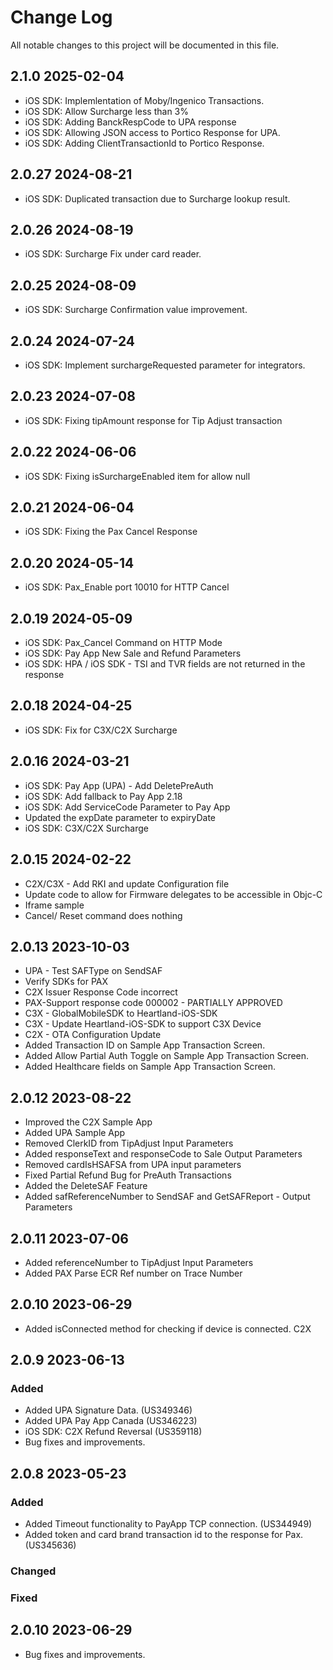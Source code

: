 # Change Log
All notable changes to this project will be documented in this file.

## 2.1.0 2025-02-04
- iOS SDK: Implemlentation of Moby/Ingenico Transactions.
- iOS SDK: Allow Surcharge less than 3%
- iOS SDK: Adding BanckRespCode to UPA response
- iOS SDK: Allowing JSON access to Portico Response for UPA.
- iOS SDK: Adding ClientTransactionId to Portico Response.

## 2.0.27 2024-08-21
- iOS SDK: Duplicated transaction due to Surcharge lookup result.

## 2.0.26 2024-08-19
- iOS SDK: Surcharge Fix under card reader.

## 2.0.25 2024-08-09
- iOS SDK: Surcharge Confirmation value improvement.

## 2.0.24 2024-07-24
- iOS SDK: Implement surchargeRequested parameter for integrators.

## 2.0.23 2024-07-08
- iOS SDK: Fixing tipAmount response for Tip Adjust transaction

## 2.0.22 2024-06-06
- iOS SDK: Fixing isSurchargeEnabled item for allow null

## 2.0.21 2024-06-04
- iOS SDK: Fixing the Pax Cancel Response

## 2.0.20 2024-05-14
- iOS SDK: Pax_Enable port 10010 for HTTP Cancel

## 2.0.19 2024-05-09
- iOS SDK: Pax_Cancel Command on HTTP Mode
- iOS SDK: Pay App New Sale and Refund Parameters
- iOS SDK: HPA / iOS SDK - TSI and TVR fields are not returned in the response

## 2.0.18 2024-04-25
- iOS SDK: Fix for C3X/C2X Surcharge 

## 2.0.16 2024-03-21
- iOS SDK: Pay App (UPA) - Add DeletePreAuth 
- iOS SDK: Add fallback to Pay App 2.18
- iOS SDK: Add ServiceCode Parameter to Pay App
- Updated the expDate parameter to expiryDate
- iOS SDK: C3X/C2X Surcharge 

## 2.0.15 2024-02-22
- C2X/C3X - Add RKI and update Configuration file
- Update code to allow for Firmware delegates to be accessible in Objc-C
- Iframe sample
- Cancel/ Reset command does nothing

## 2.0.13 2023-10-03
- UPA -  Test SAFType on SendSAF
- Verify SDKs for PAX
- C2X Issuer Response Code incorrect
- PAX-Support response code 000002 - PARTIALLY APPROVED
- C3X - GlobalMobileSDK to Heartland-iOS-SDK
- C3X - Update Heartland-iOS-SDK to support C3X Device
- C2X - OTA Configuration Update
- Added Transaction ID on Sample App Transaction Screen.
- Added Allow Partial Auth Toggle on Sample App Transaction Screen.
- Added Healthcare fields on Sample App Transaction Screen.

## 2.0.12 2023-08-22
- Improved the C2X Sample App
- Added UPA Sample App
- Removed ClerkID from TipAdjust Input Parameters 
- Added responseText and responseCode to Sale Output Parameters 
- Removed cardIsHSAFSA from UPA input parameters 
- Fixed Partial Refund Bug for PreAuth Transactions
- Added the DeleteSAF Feature  
- Added safReferenceNumber to SendSAF and GetSAFReport - Output Parameters

## 2.0.11 2023-07-06
- Added referenceNumber to TipAdjust Input Parameters
- Added PAX Parse ECR Ref number on Trace Number

## 2.0.10 2023-06-29
- Added isConnected method for checking if device is connected. C2X

## 2.0.9 2023-06-13
### Added
- Added UPA Signature Data. (US349346)
- Added UPA Pay App Canada (US346223)
- iOS SDK: C2X Refund Reversal (US359118)
- Bug fixes and improvements.

## 2.0.8 2023-05-23
### Added
- Added Timeout functionality to PayApp TCP connection. (US344949)
- Added token and card brand transaction id to the response for Pax. (US345636)


### Changed
 
### Fixed

## 2.0.10 2023-06-29
- Bug fixes and improvements.

